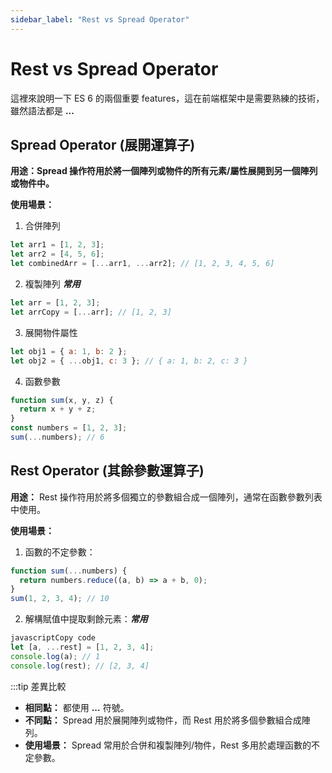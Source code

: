 ```yaml
---
sidebar_label: "Rest vs Spread Operator"
---
```


# Rest vs Spread Operator

這裡來說明一下 ES 6 的兩個重要 features，這在前端框架中是需要熟練的技術，雖然語法都是 **...**

## Spread Operator (展開運算子)

**用途：Spread 操作符用於將一個陣列或物件的所有元素/屬性展開到另一個陣列或物件中。**

**使用場景：**

1. 合併陣列

```javascript
let arr1 = [1, 2, 3];
let arr2 = [4, 5, 6];
let combinedArr = [...arr1, ...arr2]; // [1, 2, 3, 4, 5, 6]
```

2. 複製陣列 **_常用_**

```javascript
let arr = [1, 2, 3];
let arrCopy = [...arr]; // [1, 2, 3]
```

3. 展開物件屬性

```javascript
let obj1 = { a: 1, b: 2 };
let obj2 = { ...obj1, c: 3 }; // { a: 1, b: 2, c: 3 }
```

4. 函數參數

```javascript
function sum(x, y, z) {
  return x + y + z;
}
const numbers = [1, 2, 3];
sum(...numbers); // 6
```

## Rest Operator (其餘參數運算子)

**用途：**
Rest 操作符用於將多個獨立的參數組合成一個陣列，通常在函數參數列表中使用。

**使用場景：**

1. 函數的不定參數：

```javascript
function sum(...numbers) {
  return numbers.reduce((a, b) => a + b, 0);
}
sum(1, 2, 3, 4); // 10
```

2. 解構賦值中提取剩餘元素：**_常用_**

```javascript
javascriptCopy code
let [a, ...rest] = [1, 2, 3, 4];
console.log(a); // 1
console.log(rest); // [2, 3, 4]
```

:::tip 差異比較

- **相同點：** 都使用 **...** 符號。
- **不同點：** Spread 用於展開陣列或物件，而 Rest 用於將多個參數組合成陣列。
- **使用場景：** Spread 常用於合併和複製陣列/物件，Rest 多用於處理函數的不定參數。
